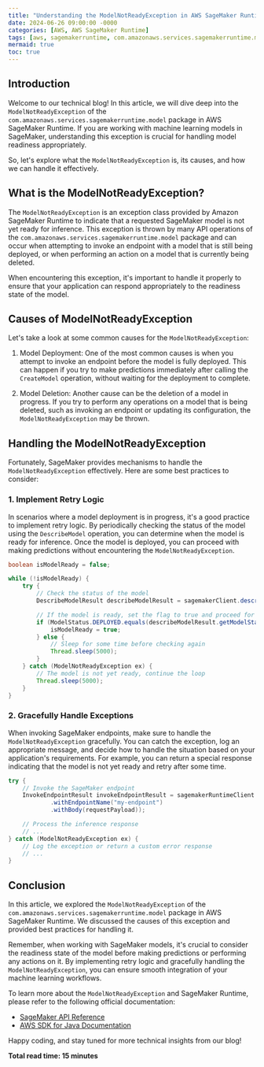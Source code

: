 ```yaml
---
title: "Understanding the ModelNotReadyException in AWS SageMaker Runtime"
date: 2024-06-26 09:00:00 -0000
categories: [AWS, AWS SageMaker Runtime]
tags: [aws, sagemakerruntime, com.amazonaws.services.sagemakerruntime.model]
mermaid: true
toc: true
---
```



## Introduction

Welcome to our technical blog! In this article, we will dive deep into the `ModelNotReadyException` of the `com.amazonaws.services.sagemakerruntime.model` package in AWS SageMaker Runtime. If you are working with machine learning models in SageMaker, understanding this exception is crucial for handling model readiness appropriately.

So, let's explore what the `ModelNotReadyException` is, its causes, and how we can handle it effectively.

## What is the ModelNotReadyException?

The `ModelNotReadyException` is an exception class provided by Amazon SageMaker Runtime to indicate that a requested SageMaker model is not yet ready for inference. This exception is thrown by many API operations of the `com.amazonaws.services.sagemakerruntime.model` package and can occur when attempting to invoke an endpoint with a model that is still being deployed, or when performing an action on a model that is currently being deleted.

When encountering this exception, it's important to handle it properly to ensure that your application can respond appropriately to the readiness state of the model.

## Causes of ModelNotReadyException

Let's take a look at some common causes for the `ModelNotReadyException`:

1. Model Deployment: One of the most common causes is when you attempt to invoke an endpoint before the model is fully deployed. This can happen if you try to make predictions immediately after calling the `CreateModel` operation, without waiting for the deployment to complete.

2. Model Deletion: Another cause can be the deletion of a model in progress. If you try to perform any operations on a model that is being deleted, such as invoking an endpoint or updating its configuration, the `ModelNotReadyException` may be thrown.

## Handling the ModelNotReadyException

Fortunately, SageMaker provides mechanisms to handle the `ModelNotReadyException` effectively. Here are some best practices to consider:

### 1. Implement Retry Logic

In scenarios where a model deployment is in progress, it's a good practice to implement retry logic. By periodically checking the status of the model using the `DescribeModel` operation, you can determine when the model is ready for inference. Once the model is deployed, you can proceed with making predictions without encountering the `ModelNotReadyException`.

```java
boolean isModelReady = false;

while (!isModelReady) {
    try {
        // Check the status of the model
        DescribeModelResult describeModelResult = sagemakerClient.describeModel(new DescribeModelRequest().withModelName("my-model"));

        // If the model is ready, set the flag to true and proceed for inference
        if (ModelStatus.DEPLOYED.equals(describeModelResult.getModelStatus())) {
            isModelReady = true;
        } else {
            // Sleep for some time before checking again
            Thread.sleep(5000);
        }
    } catch (ModelNotReadyException ex) {
        // The model is not yet ready, continue the loop
        Thread.sleep(5000);
    }
}
```

### 2. Gracefully Handle Exceptions

When invoking SageMaker endpoints, make sure to handle the `ModelNotReadyException` gracefully. You can catch the exception, log an appropriate message, and decide how to handle the situation based on your application's requirements. For example, you can return a special response indicating that the model is not yet ready and retry after some time.

```java
try {
    // Invoke the SageMaker endpoint
    InvokeEndpointResult invokeEndpointResult = sagemakerRuntimeClient.invokeEndpoint(new InvokeEndpointRequest()
            .withEndpointName("my-endpoint")
            .withBody(requestPayload));

    // Process the inference response
    // ...
} catch (ModelNotReadyException ex) {
    // Log the exception or return a custom error response
    // ...
}
```

## Conclusion

In this article, we explored the `ModelNotReadyException` of the `com.amazonaws.services.sagemakerruntime.model` package in AWS SageMaker Runtime. We discussed the causes of this exception and provided best practices for handling it.

Remember, when working with SageMaker models, it's crucial to consider the readiness state of the model before making predictions or performing any actions on it. By implementing retry logic and gracefully handling the `ModelNotReadyException`, you can ensure smooth integration of your machine learning workflows.

To learn more about the `ModelNotReadyException` and SageMaker Runtime, please refer to the following official documentation:

- [SageMaker API Reference](https://docs.aws.amazon.com/sagemaker/latest/APIReference/Welcome.html)
- [AWS SDK for Java Documentation](https://docs.aws.amazon.com/sdk-for-java/index.html)

Happy coding, and stay tuned for more technical insights from our blog!

**Total read time: 15 minutes**
